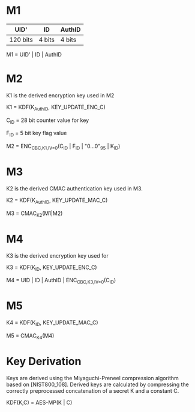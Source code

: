 # M1

| UID' | ID | AuthID |
| --- | --- | --- |
| 120 bits | 4 bits | 4 bits | 

M1 = UID' | ID | AuthID

# M2

K1 is the derived encryption key used in M2

K1 = KDF(K<sub>AuthID</sub>, KEY_UPDATE_ENC_C)

C<sub>ID</sub> = 28 bit counter value for key

F<sub>ID</sub> = 5 bit key flag value

M2 = ENC<sub>CBC,K1,IV=0</sub>(C<sub>ID</sub> | F<sub>ID</sub> | "0...0"<sub>95</sub> | K<sub>ID</sub>)

# M3

K2 is the derived CMAC authentication key used in M3.

K2 = KDF(K<sub>AuthID</sub>, KEY_UPDATE_MAC_C)
  
M3 = CMAC<sub>K2</sub>(M1|M2)

# M4

K3 is the derived encryption key used for

K3 = KDF(K<sub>ID</sub>, KEY_UPDATE_ENC_C)

M4 = UID | ID | AuthID | ENC<sub>CBC,K3,IV=0</sub>(C<sub>ID</sub>)

# M5

K4 = KDF(K<sub>ID</sub>, KEY_UPDATE_MAC_C)

M5 = CMAC<sub>K4</sub>(M4)

# Key Derivation

Keys are derived using the Miyaguchi-Preneel compression algorithm based on [NIST800_108]. Derived
keys are calculated by compressing the correctly preprocessed concatenation of a secret K and
a constant C.

KDF(K,C) = AES-MP(K | C)
